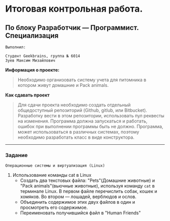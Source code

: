 # Итоговая контрольная работа.

## По блоку Разработчик — Программист. Специализация
```
Выполнил:

Студент Geekbrains, группа № 6014
Зуев Максим Мизайлович
```

**Информация о проекте:**

> Необходимо организовать систему учета для питомника в котором живут домашние и Pack animals.

**Как сдавать проект**

>Для сдачи проекта необходимо создать отдельный общедоступный репозиторий (Github, gitlub, или Bitbucket). Разработку вести в этом репозитории, использовать пул реквесты на изменения. Программа должна запускаться и работать, ошибок при выполнении программы быть не должно. Программа, может использоваться в различных системах, поэтому необходимо разработать класс в виде конструктора.
---
### Задание
```
Операционные системы и виртуализация (Linux)
```

1. Использование команды cat в Linux
   - Создать два текстовых файла: "Pets"(Домашние животные) и "Pack animals"(вьючные животные), используя команду `cat` в терминале Linux. В первом файле перечислить собак, кошек и хомяков. Во втором — лошадей,  верблюдов и ослов.
   - Объединить содержимое этих двух файлов в один и просмотреть его  содержимое.
   - Переименовать получившийся файл в "Human Friends"


